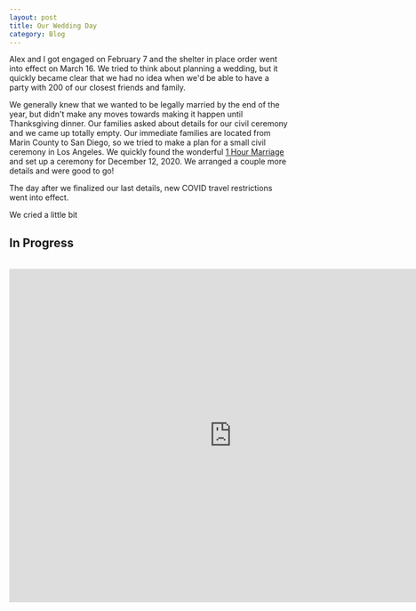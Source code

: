 ```yaml
---
layout: post
title: Our Wedding Day
category: Blog
---
```

Alex and I got engaged on February 7 and the shelter in place order went into effect on March 16. We tried to think about planning a wedding, but it quickly became clear that we had no idea when we'd be able to have a party with 200 of our closest friends and family. 

We generally knew that we wanted to be legally married by the end of the year, but didn't make any moves towards making it happen until Thanksgiving dinner. Our families asked about details for our civil ceremony and we came up totally empty. Our immediate families are located from Marin County to San Diego, so we tried to make a plan for a small civil ceremony in Los Angeles. We quickly found the wonderful [1 Hour Marriage](https://www.1hourmarriage.com/) and set up a ceremony for December 12, 2020. We arranged a couple more details and were good to go!

The day after we finalized our last details, new COVID travel restrictions went into effect. 

We cried a little bit

## In Progress


<br>
<iframe src="https://camillemerz.smugmug.com/frame/slideshow?key=DrR35P&speed=3&transition=fade&autoStart=1&captions=0&navigation=0&playButton=0&randomize=0&transitionSpeed=2" width="800" height="600" frameborder="no" scrolling="no"></iframe>
<!--stackedit_data:
eyJoaXN0b3J5IjpbMjExODY5MzMyMywxNTc4MDY2MjA1LDEzND
g3NTA0OTcsOTY5ODI4NTc3LC0yMDQ3NjA1NDYwXX0=
-->
